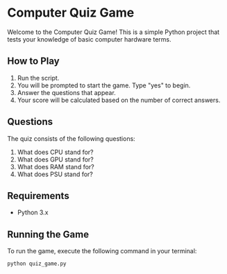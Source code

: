 # Computer Quiz Game

Welcome to the Computer Quiz Game! This is a simple Python project that tests your knowledge of basic computer hardware terms.

## How to Play

1. Run the script.
2. You will be prompted to start the game. Type "yes" to begin.
3. Answer the questions that appear.
4. Your score will be calculated based on the number of correct answers.

## Questions

The quiz consists of the following questions:
1. What does CPU stand for?
2. What does GPU stand for?
3. What does RAM stand for?
4. What does PSU stand for?

## Requirements

- Python 3.x

## Running the Game

To run the game, execute the following command in your terminal:

```sh
python quiz_game.py
